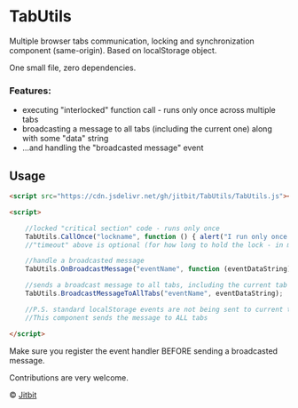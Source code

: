 # TabUtils
Multiple browser tabs communication, locking and synchronization component (same-origin). Based on localStorage object.

One small file, zero dependencies.

### Features:

* executing "interlocked" function call - runs only once across multiple tabs
* broadcasting a message to all tabs (including the current one) along with some "data" string
* ...and handling the "broadcasted message" event

## Usage 

```html
<script src="https://cdn.jsdelivr.net/gh/jitbit/TabUtils/TabUtils.js"></script>

<script>

    //locked "critical section" code - runs only once
    TabUtils.CallOnce("lockname", function () { alert("I run only once in multiple tabs"); }, timeout);
    //"timeout" above is optional (for how long to hold the lock - in milliseconds)

    //handle a broadcasted message
    TabUtils.OnBroadcastMessage("eventName", function (eventDataString) { DoSomething(); });

    //sends a broadcast message to all tabs, including the current tab too!
    TabUtils.BroadcastMessageToAllTabs("eventName", eventDataString);

    //P.S. standard localStorage events are not being sent to current tab, only OTHER tabs.
    //This component sends the message to ALL tabs

</script>
```

Make sure you register the event handler BEFORE sending a broadcasted message.

Contributions are very welcome.

&copy; [Jitbit](https://jitbit.github.com/)

